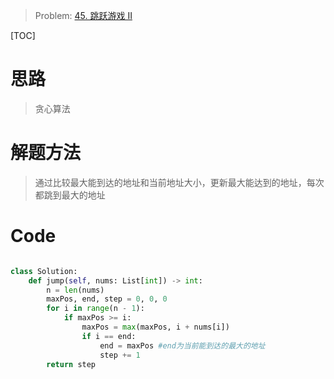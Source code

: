 > Problem: [45. 跳跃游戏 II](https://leetcode.cn/problems/jump-game-ii/description/)

[TOC]

# 思路

> 贪心算法

# 解题方法

> 通过比较最大能到达的地址和当前地址大小，更新最大能达到的地址，每次都跳到最大的地址

# Code

```Python []

class Solution:
    def jump(self, nums: List[int]) -> int:
        n = len(nums)
        maxPos, end, step = 0, 0, 0
        for i in range(n - 1):
            if maxPos >= i:
                maxPos = max(maxPos, i + nums[i])
                if i == end:
                    end = maxPos #end为当前能到达的最大的地址
                    step += 1
        return step

```
